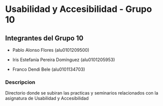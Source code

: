 # Usabilidad y Accesibilidad - Grupo 10

## Integrantes del Grupo 10

* Pablo Alonso Flores (alu0101209500)

* Iris Estefanía Pereira Domínguez (alu0101205953)

* Franco Dendi Bele (alu0101134703)

### Descripcion

Directorio donde se subiran las practicas y seminarios relacionados con la asignatura de Usabilidad y Accesibilidad
